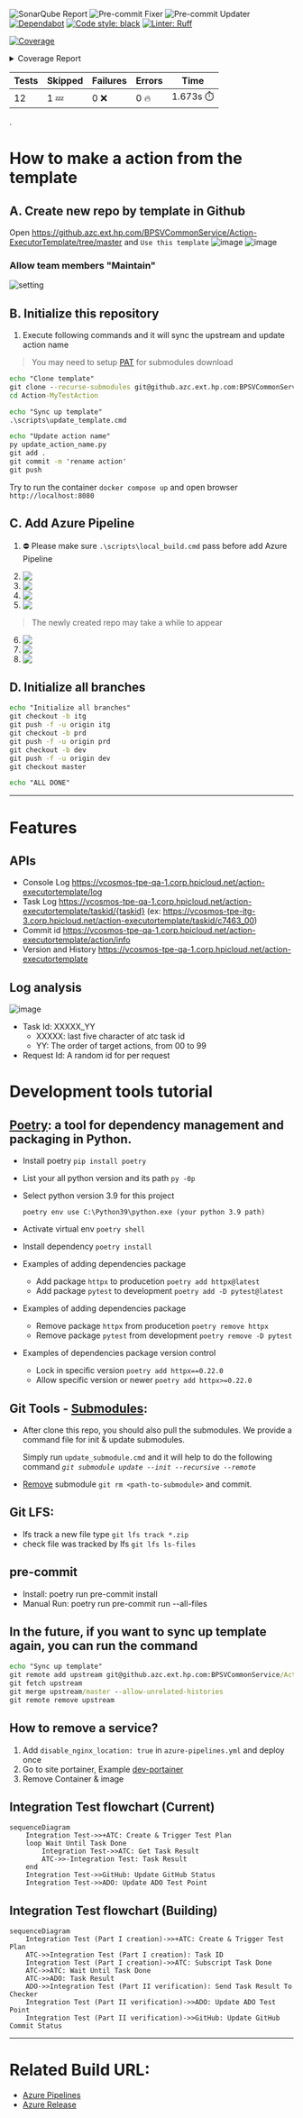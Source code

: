 ![SonarQube Report](https://github.azc.ext.hp.com/BPSVCommonService/Action-ExecutorTemplate/actions/workflows/master-sonarqube-report-updater.yml/badge.svg?branch=master)
![Pre-commit Fixer](https://github.azc.ext.hp.com/BPSVCommonService/Action-ExecutorTemplate/actions/workflows/daily-pre-commit-fixer.yml/badge.svg?branch=master)
![Pre-commit Updater](https://github.azc.ext.hp.com/BPSVCommonService/Action-ExecutorTemplate/actions/workflows/daily-pre-commit-updater.yml/badge.svg?branch=master)
[![Dependabot](https://img.shields.io/badge/Dependabot-enabled-brightgreen.svg)](https://github.com/dependabot)
[![Code style: black](https://img.shields.io/badge/code%20style-black-000000.svg)](https://github.com/psf/black)
[![Linter: Ruff](https://img.shields.io/endpoint?url=https://raw.githubusercontent.com/charliermarsh/ruff/main/assets/badge/v0.json)](https://github.com/charliermarsh/ruff)

<!-- Pytest Coverage Comment:Begin -->
<a href="https://github.com/BPSVCommonService/Action-ExecutorTemplate/blob/undefined/README.md"><img alt="Coverage" src="https://img.shields.io/badge/Coverage-61%25-yellow.svg" /></a><details><summary>Coverage Report </summary><table><tr><th>File</th><th>Stmts</th><th>Miss</th><th>Cover</th><th>Missing</th></tr><tbody><tr><td colspan="5"><b>src/app</b></td></tr><tr><td>&nbsp; &nbsp;<a href="https://github.com/BPSVCommonService/Action-ExecutorTemplate/blob/undefined/src/app/__init__.py">__init__.py</a></td><td>0</td><td>0</td><td>100%</td><td>&nbsp;</td></tr><tr><td>&nbsp; &nbsp;<a href="https://github.com/BPSVCommonService/Action-ExecutorTemplate/blob/undefined/src/app/config.py">config.py</a></td><td>23</td><td>0</td><td>100%</td><td>&nbsp;</td></tr><tr><td>&nbsp; &nbsp;<a href="https://github.com/BPSVCommonService/Action-ExecutorTemplate/blob/undefined/src/app/main.py">main.py</a></td><td>17</td><td>0</td><td>100%</td><td>&nbsp;</td></tr><tr><td colspan="5"><b>src/app/action</b></td></tr><tr><td>&nbsp; &nbsp;<a href="https://github.com/BPSVCommonService/Action-ExecutorTemplate/blob/undefined/src/app/action/__init__.py">__init__.py</a></td><td>0</td><td>0</td><td>100%</td><td>&nbsp;</td></tr><tr><td>&nbsp; &nbsp;<a href="https://github.com/BPSVCommonService/Action-ExecutorTemplate/blob/undefined/src/app/action/executor.py">executor.py</a></td><td>55</td><td>34</td><td>38%</td><td><a href="https://github.com/BPSVCommonService/Action-ExecutorTemplate/blob/undefined/src/app/action/executor.py#L25-L26">25&ndash;26</a>, <a href="https://github.com/BPSVCommonService/Action-ExecutorTemplate/blob/undefined/src/app/action/executor.py#L28-L35">28&ndash;35</a>, <a href="https://github.com/BPSVCommonService/Action-ExecutorTemplate/blob/undefined/src/app/action/executor.py#L40-L43">40&ndash;43</a>, <a href="https://github.com/BPSVCommonService/Action-ExecutorTemplate/blob/undefined/src/app/action/executor.py#L47-L51">47&ndash;51</a>, <a href="https://github.com/BPSVCommonService/Action-ExecutorTemplate/blob/undefined/src/app/action/executor.py#L55-L56">55&ndash;56</a>, <a href="https://github.com/BPSVCommonService/Action-ExecutorTemplate/blob/undefined/src/app/action/executor.py#L60">60</a>, <a href="https://github.com/BPSVCommonService/Action-ExecutorTemplate/blob/undefined/src/app/action/executor.py#L64-L67">64&ndash;67</a>, <a href="https://github.com/BPSVCommonService/Action-ExecutorTemplate/blob/undefined/src/app/action/executor.py#L70">70</a>, <a href="https://github.com/BPSVCommonService/Action-ExecutorTemplate/blob/undefined/src/app/action/executor.py#L75">75</a>, <a href="https://github.com/BPSVCommonService/Action-ExecutorTemplate/blob/undefined/src/app/action/executor.py#L82-L84">82&ndash;84</a>, <a href="https://github.com/BPSVCommonService/Action-ExecutorTemplate/blob/undefined/src/app/action/executor.py#L87-L88">87&ndash;88</a>, <a href="https://github.com/BPSVCommonService/Action-ExecutorTemplate/blob/undefined/src/app/action/executor.py#L90">90</a></td></tr><tr><td>&nbsp; &nbsp;<a href="https://github.com/BPSVCommonService/Action-ExecutorTemplate/blob/undefined/src/app/action/models.py">models.py</a></td><td>18</td><td>0</td><td>100%</td><td>&nbsp;</td></tr><tr><td>&nbsp; &nbsp;<a href="https://github.com/BPSVCommonService/Action-ExecutorTemplate/blob/undefined/src/app/action/router.py">router.py</a></td><td>40</td><td>18</td><td>55%</td><td><a href="https://github.com/BPSVCommonService/Action-ExecutorTemplate/blob/undefined/src/app/action/router.py#L31">31</a>, <a href="https://github.com/BPSVCommonService/Action-ExecutorTemplate/blob/undefined/src/app/action/router.py#L39-L40">39&ndash;40</a>, <a href="https://github.com/BPSVCommonService/Action-ExecutorTemplate/blob/undefined/src/app/action/router.py#L57">57</a>, <a href="https://github.com/BPSVCommonService/Action-ExecutorTemplate/blob/undefined/src/app/action/router.py#L76">76</a>, <a href="https://github.com/BPSVCommonService/Action-ExecutorTemplate/blob/undefined/src/app/action/router.py#L87">87</a>, <a href="https://github.com/BPSVCommonService/Action-ExecutorTemplate/blob/undefined/src/app/action/router.py#L93-L96">93&ndash;96</a>, <a href="https://github.com/BPSVCommonService/Action-ExecutorTemplate/blob/undefined/src/app/action/router.py#L105-L108">105&ndash;108</a>, <a href="https://github.com/BPSVCommonService/Action-ExecutorTemplate/blob/undefined/src/app/action/router.py#L117-L120">117&ndash;120</a></td></tr><tr><td colspan="5"><b>src/app/debug</b></td></tr><tr><td>&nbsp; &nbsp;<a href="https://github.com/BPSVCommonService/Action-ExecutorTemplate/blob/undefined/src/app/debug/__init__.py">__init__.py</a></td><td>0</td><td>0</td><td>100%</td><td>&nbsp;</td></tr><tr><td>&nbsp; &nbsp;<a href="https://github.com/BPSVCommonService/Action-ExecutorTemplate/blob/undefined/src/app/debug/router.py">router.py</a></td><td>80</td><td>47</td><td>41%</td><td><a href="https://github.com/BPSVCommonService/Action-ExecutorTemplate/blob/undefined/src/app/debug/router.py#L38-L45">38&ndash;45</a>, <a href="https://github.com/BPSVCommonService/Action-ExecutorTemplate/blob/undefined/src/app/debug/router.py#L50-L55">50&ndash;55</a>, <a href="https://github.com/BPSVCommonService/Action-ExecutorTemplate/blob/undefined/src/app/debug/router.py#L57-L59">57&ndash;59</a>, <a href="https://github.com/BPSVCommonService/Action-ExecutorTemplate/blob/undefined/src/app/debug/router.py#L64-L66">64&ndash;66</a>, <a href="https://github.com/BPSVCommonService/Action-ExecutorTemplate/blob/undefined/src/app/debug/router.py#L68-L72">68&ndash;72</a>, <a href="https://github.com/BPSVCommonService/Action-ExecutorTemplate/blob/undefined/src/app/debug/router.py#L80-L81">80&ndash;81</a>, <a href="https://github.com/BPSVCommonService/Action-ExecutorTemplate/blob/undefined/src/app/debug/router.py#L93-L99">93&ndash;99</a>, <a href="https://github.com/BPSVCommonService/Action-ExecutorTemplate/blob/undefined/src/app/debug/router.py#L101-L103">101&ndash;103</a>, <a href="https://github.com/BPSVCommonService/Action-ExecutorTemplate/blob/undefined/src/app/debug/router.py#L105-L107">105&ndash;107</a>, <a href="https://github.com/BPSVCommonService/Action-ExecutorTemplate/blob/undefined/src/app/debug/router.py#L109-L112">109&ndash;112</a>, <a href="https://github.com/BPSVCommonService/Action-ExecutorTemplate/blob/undefined/src/app/debug/router.py#L117-L119">117&ndash;119</a></td></tr><tr><td colspan="5"><b>src/app/health</b></td></tr><tr><td>&nbsp; &nbsp;<a href="https://github.com/BPSVCommonService/Action-ExecutorTemplate/blob/undefined/src/app/health/__init__.py">__init__.py</a></td><td>0</td><td>0</td><td>100%</td><td>&nbsp;</td></tr><tr><td>&nbsp; &nbsp;<a href="https://github.com/BPSVCommonService/Action-ExecutorTemplate/blob/undefined/src/app/health/router.py">router.py</a></td><td>26</td><td>0</td><td>100%</td><td>&nbsp;</td></tr><tr><td colspan="5"><b>src/static</b></td></tr><tr><td>&nbsp; &nbsp;<a href="https://github.com/BPSVCommonService/Action-ExecutorTemplate/blob/undefined/src/static/__init__.py">__init__.py</a></td><td>4</td><td>1</td><td>75%</td><td><a href="https://github.com/BPSVCommonService/Action-ExecutorTemplate/blob/undefined/src/static/__init__.py#L7">7</a></td></tr><tr><td><b>TOTAL</b></td><td><b>263</b></td><td><b>100</b></td><td><b>61%</b></td><td>&nbsp;</td></tr></tbody></table></details>

| Tests | Skipped | Failures | Errors | Time |
| ----- | ------- | -------- | -------- | ------------------ |
| 12 | 1 :zzz: | 0 :x: | 0 :fire: | 1.673s :stopwatch: |

.
<!-- Pytest Coverage Comment:End -->

# How to make a action from the template

## A. Create new repo by template in Github

Open https://github.azc.ext.hp.com/BPSVCommonService/Action-ExecutorTemplate/tree/master and `Use this template`
![image](https://media.github.azc.ext.hp.com/user/14519/files/5de2a1e0-64d9-4d12-9847-9ce5f156c663)
![image](https://media.github.azc.ext.hp.com/user/14519/files/dbfa92a9-41b3-4ca6-aad3-ce414b519dda)

### Allow team members "Maintain"

![setting](https://media.github.azc.ext.hp.com/user/15211/files/bf59ad3f-8861-465c-962c-44ecb851f004)

## B. Initialize this repository

1. Execute following commands and it will sync the upstream and update action name

> You may need to setup [PAT] for submodules download

[pat]: https://docs.github.com/en/authentication/keeping-your-account-and-data-secure/creating-a-personal-access-token

```cmd
echo "Clone template"
git clone --recurse-submodules git@github.azc.ext.hp.com:BPSVCommonService/Action-MyTestAction.git
cd Action-MyTestAction

echo "Sync up template"
.\scripts\update_template.cmd

echo "Update action name"
py update_action_name.py
git add .
git commit -m 'rename action'
git push
```

Try to run the container `docker compose up` and open browser `http://localhost:8080`

## C. Add Azure Pipeline

1. ⛔ Please make sure `.\scripts\local_build.cmd` pass before add Azure Pipeline

<!--
<img src='https://media.github.azc.ext.hp.com/user/15211/files/e83de2b7-a3c3-47c5-a386-86de2d133d2f' align='top'/> -->

2. <img src='https://media.github.azc.ext.hp.com/user/14519/files/1253a1ca-7d6a-48c5-af55-25f550b50dd1' align='top'/>
3. <img src='https://media.github.azc.ext.hp.com/user/14519/files/663b5d63-b7ff-4509-a5bf-3bc385e02659' align='top'/>
4. <img src='https://media.github.azc.ext.hp.com/user/14519/files/3aa4cc49-ec13-45f2-a4a0-03d7a4235bdf' align='top'/>
5. <img src='https://media.github.azc.ext.hp.com/user/14519/files/553e954d-0e8a-4916-a995-be3c2f1e24e2' align='top'/>

> The newly created repo may take a while to appear

6. <img src='https://media.github.azc.ext.hp.com/user/14519/files/e3628d33-cc54-4241-8c54-f141b936452a' align='top'/>
7. <img src='https://media.github.azc.ext.hp.com/user/14519/files/00687dd3-bf3f-4bc3-a1c5-b143fe80cf57' align='top'/>
8. <img src='https://media.github.azc.ext.hp.com/user/14519/files/7d8714de-afcd-46c0-9582-cd0a716e6aec' align='top'/>

<!--
## D. Add Azure Release

9. <img src='https://media.github.azc.ext.hp.com/user/14519/files/6c9483b7-a109-4c1a-a68c-360947538873' align='top'/>

### Dev site Setting:

10. <img src='https://media.github.azc.ext.hp.com/user/15211/files/48a499d1-7c47-497d-990a-c9714aafc5ed' align='top'/>
11. <img src='https://media.github.azc.ext.hp.com/user/14519/files/6d81ff33-d773-470b-98fd-33a4624873a1' align='top'/>
12. <img src='https://media.github.azc.ext.hp.com/user/14519/files/0c0162d5-097f-4860-bb68-8e769b964c25' align='top'/>
13. <img src='https://media.github.azc.ext.hp.com/user/14519/files/2b4741e3-e040-4926-af38-1a85ed29c810' align='top'/>
14. <img src='https://media.github.azc.ext.hp.com/user/14519/files/26b1ca7e-1fd7-4c95-9f3e-4a954b3cafc7' align='top'/>
15. <img src='https://media.github.azc.ext.hp.com/user/14519/files/26e3b051-28d1-4467-b9f4-d0a5035be1ef' align='top'/>
16. <img src='https://media.github.azc.ext.hp.com/user/14519/files/e93a8acc-2ad0-41f9-8bbb-0c507ebe95f9' align='top'/>

### Qa/Itg/Prd Site Setting

Please follow the same steps 10 ~ 12 of `Dev site Setting` (branch in step 12 should be selected to master/itg/prd)

**IMPORTANT** 13~16 only for Dev site
-->

## D. Initialize all branches

```cmd
echo "Initialize all branches"
git checkout -b itg
git push -f -u origin itg
git checkout -b prd
git push -f -u origin prd
git checkout -b dev
git push -f -u origin dev
git checkout master

echo "ALL DONE"
```

---

# Features

## APIs

-   Console Log https://vcosmos-tpe-qa-1.corp.hpicloud.net/action-executortemplate/log
-   Task Log https://vcosmos-tpe-qa-1.corp.hpicloud.net/action-executortemplate/taskid/{taskid}
    (ex: https://vcosmos-tpe-itg-3.corp.hpicloud.net/action-executortemplate/taskid/c7463_00)
-   Commit id https://vcosmos-tpe-qa-1.corp.hpicloud.net/action-executortemplate/action/info
-   Version and History https://vcosmos-tpe-qa-1.corp.hpicloud.net/action-executortemplate

## Log analysis

![image](https://media.github.azc.ext.hp.com/user/14519/files/a075bd6c-6708-40fb-a9ff-dfe76ec61aaa)

-   Task Id: XXXXX_YY
    -   XXXXX: last five character of atc task id
    -   YY: The order of target actions, from 00 to 99
-   Request Id: A random id for per request

# Development tools tutorial

## [Poetry]: a tool for dependency management and packaging in Python.

[poetry]: https://python-poetry.org/docs/basic-usage/

-   Install poetry `pip install poetry`
-   List your all python version and its path `py -0p`
-   Select python version 3.9 for this project

    `poetry env use C:\Python39\python.exe (your python 3.9 path)`

-   Activate virtual env `poetry shell`
-   Install dependency `poetry install`
-   Examples of adding dependencies package
    -   Add package `httpx` to producetion `poetry add httpx@latest`
    -   Add package `pytest` to development `poetry add -D pytest@latest`
-   Examples of adding dependencies package
    -   Remove package `httpx` from producetion `poetry remove httpx`
    -   Remove package `pytest` from development `poetry remove -D pytest`
-   Examples of dependencies package version control
    -   Lock in specific version `poetry add httpx==0.22.0`
    -   Allow specific version or newer `poetry add httpx>=0.22.0`

## Git Tools - [Submodules]:

[submodules]: https://git-scm.com/book/en/v2/Git-Tools-Submodules

-   After clone this repo, you should also pull the submodules. We provide a command file for init & update submodules.

    Simply run `update_submodule.cmd` and it will help to do the following command _`git submodule update --init --recursive --remote`_

-   [Remove] submodule `git rm <path-to-submodule>` and commit.

[remove]: https://gist.github.com/myusuf3/7f645819ded92bda6677

## Git LFS:

-   lfs track a new file type `git lfs track *.zip`
-   check file was tracked by lfs `git lfs ls-files`

## pre-commit

-   Install: poetry run pre-commit install
-   Manual Run: poetry run pre-commit run --all-files

## In the future, if you want to sync up template again, you can run the command

```cmd
echo "Sync up template"
git remote add upstream git@github.azc.ext.hp.com:BPSVCommonService/Action-ExecutorTemplate.git
git fetch upstream
git merge upstream/master --allow-unrelated-histories
git remote remove upstream
```

## How to remove a service?

1.  Add `disable_nginx_location: true` in `azure-pipelines.yml` and deploy once
2.  Go to site portainer, Example [dev-portainer]
3.  Remove Container & image

[dev-portainer]: https://vcosmos-tpe-itg-3.corp.hpicloud.net/portainer/#!/home

## Integration Test flowchart (Current)

```mermaid
sequenceDiagram
    Integration Test->>+ATC: Create & Trigger Test Plan
    loop Wait Until Task Done
        Integration Test->>ATC: Get Task Result
        ATC->>-Integration Test: Task Result
    end
    Integration Test->>GitHub: Update GitHub Status
    Integration Test->>ADO: Update ADO Test Point
```

## Integration Test flowchart (Building)

```mermaid
sequenceDiagram
    Integration Test (Part I creation)->>+ATC: Create & Trigger Test Plan
    ATC->>Integration Test (Part I creation): Task ID
    Integration Test (Part I creation)->>ATC: Subscript Task Done
    ATC->>ATC: Wait Until Task Done
    ATC->>ADO: Task Result
    ADO->>Integration Test (Part II verification): Send Task Result To Checker
    Integration Test (Part II verification)->>ADO: Update ADO Test Point
    Integration Test (Part II verification)->>GitHub: Update GitHub Commit Status
```

---

# Related Build URL:

-   [Azure Pipelines](https://dev.azure.com/hp-csrd-validation/vCosmos/_build)
-   [Azure Release](https://dev.azure.com/hp-csrd-validation/vCosmos/_release?_a=releases&view=all&path=%5C)
